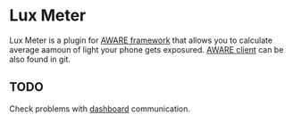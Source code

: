 Lux Meter
=========
Lux Meter is a plugin for [AWARE framework](http://www.awareframework.com/) that allows you to calculate average aamoun of light your phone gets exposured. 
[AWARE client](https://github.com/denzilferreira/aware-client) can be also found in git.

TODO
----
Check problems with [dashboard](https://api.awareframework.com/) communication.
